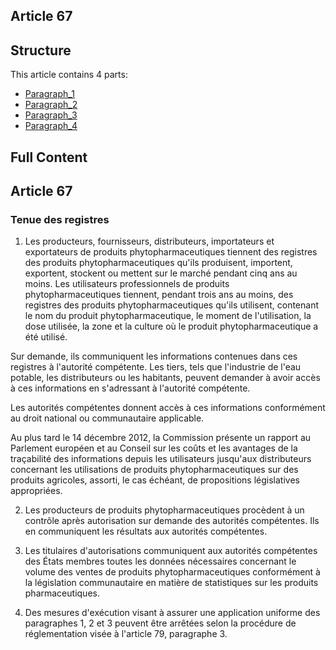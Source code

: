 ## Article 67

## Structure

This article contains 4 parts:

- [Paragraph_1](./Paragraph_1.md)
- [Paragraph_2](./Paragraph_2.md)
- [Paragraph_3](./Paragraph_3.md)
- [Paragraph_4](./Paragraph_4.md)

## Full Content

## Article 67
### Tenue des registres

1. Les producteurs, fournisseurs, distributeurs, importateurs et exportateurs de produits phytopharmaceutiques tiennent des registres des produits phytopharmaceutiques qu'ils produisent, importent, exportent, stockent ou mettent sur le marché pendant cinq ans au moins. Les utilisateurs professionnels de produits phytopharmaceutiques tiennent, pendant trois ans au moins, des registres des produits phytopharmaceutiques qu'ils utilisent, contenant le nom du produit phytopharmaceutique, le moment de l'utilisation, la dose utilisée, la zone et la culture où le produit phytopharmaceutique a été utilisé.

Sur demande, ils communiquent les informations contenues dans ces registres à l'autorité compétente. Les tiers, tels que l'industrie de l'eau potable, les distributeurs ou les habitants, peuvent demander à avoir accès à ces informations en s'adressant à l'autorité compétente.

Les autorités compétentes donnent accès à ces informations conformément au droit national ou communautaire applicable.

Au plus tard le 14 décembre 2012, la Commission présente un rapport au Parlement européen et au Conseil sur les coûts et les avantages de la traçabilité des informations depuis les utilisateurs jusqu'aux distributeurs concernant les utilisations de produits phytopharmaceutiques sur des produits agricoles, assorti, le cas échéant, de propositions législatives appropriées.

2. Les producteurs de produits phytopharmaceutiques procèdent à un contrôle après autorisation sur demande des autorités compétentes. Ils en communiquent les résultats aux autorités compétentes.

3. Les titulaires d'autorisations communiquent aux autorités compétentes des États membres toutes les données nécessaires concernant le volume des ventes de produits phytopharmaceutiques conformément à la législation communautaire en matière de statistiques sur les produits pharmaceutiques.

4. Des mesures d'exécution visant à assurer une application uniforme des paragraphes 1, 2 et 3 peuvent être arrêtées selon la procédure de réglementation visée à l'article 79, paragraphe 3.